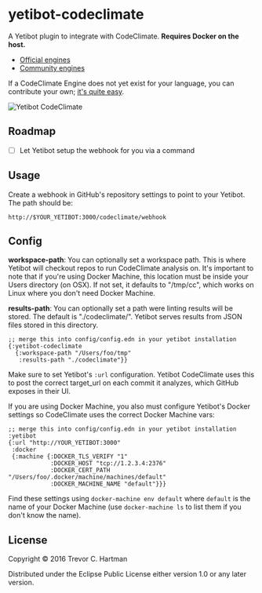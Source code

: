 # yetibot-codeclimate

A Yetibot plugin to integrate with CodeClimate. **Requires Docker on the host.**

- [Official engines](https://docs.codeclimate.com/docs/list-of-engines)
- [Community engines](https://github.com/codeclimate-community)

If a CodeClimate Engine does not yet exist for your language, you can contribute
your own; [it's quite easy](http://blog.codeclimate.com/blog/2015/07/07/build-your-own-codeclimate-engine/).

![Yetibot CodeClimate](https://dl.dropboxusercontent.com/u/113427/yetibot-codeclimate-ruby.png)

## Roadmap

- [ ] Let Yetibot setup the webhook for you via a command

## Usage

Create a webhook in GitHub's repository settings to point to your Yetibot. The
path should be:

```
http://$YOUR_YETIBOT:3000/codeclimate/webhook
```

## Config

**workspace-path**: You can optionally set a workspace path. This is where
Yetibot will checkout repos to run CodeClimate analysis on. It's important to
note that if you're using Docker Machine, this location must be inside your
Users directory (on OSX). If not set, it defaults to "/tmp/cc", which works on
Linux where you don't need Docker Machine.

**results-path**: You can optionally set a path were linting results will be
stored.  The default is "./codeclimate/". Yetibot serves results from JSON files
stored in this directory.

```edn
;; merge this into config/config.edn in your yetibot installation
{:yetibot-codeclimate
  {:workspace-path "/Users/foo/tmp"
   :results-path "./codeclimate"}}
```

Make sure to set Yetibot's `:url` configuration. Yetibot CodeClimate uses this
to post the correct target_url on each commit it analyzes, which GitHub exposes
in their UI.

If you are using Docker Machine, you also must configure Yetibot's Docker
settings so CodeClimate uses the correct Docker Machine vars:

```edn
;; merge this into config/config.edn in your yetibot installation
:yetibot
{:url "http://YOUR_YETIBOT:3000"
 :docker
 {:machine {:DOCKER_TLS_VERIFY "1"
            :DOCKER_HOST "tcp://1.2.3.4:2376"
            :DOCKER_CERT_PATH "/Users/foo/.docker/machine/machines/default"
            :DOCKER_MACHINE_NAME "default"}}}
```

Find these settings using `docker-machine env default` where `default` is the
name of your Docker Machine (use `docker-machine ls` to list them if you don't
know the name).

## License

Copyright © 2016 Trevor C. Hartman

Distributed under the Eclipse Public License either version 1.0 or any later
version.
